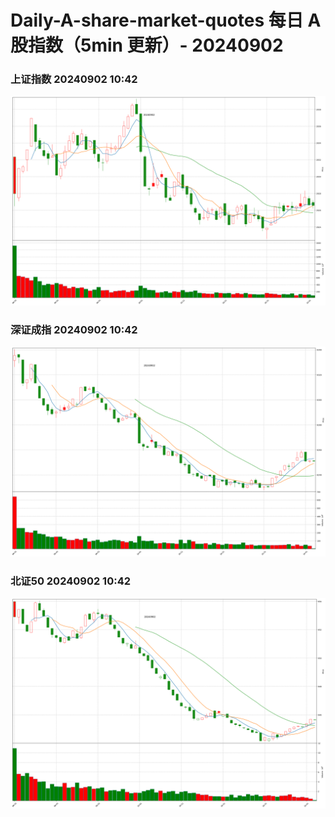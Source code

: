 
# Daily-A-share-market-quotes 每日 A 股指数（5min 更新）- 20240902

### 上证指数 20240902 10:42
![](./fig/2024/9/20240902-sh000001.png)

### 深证成指 20240902 10:42
![](./fig/2024/9/20240902-sz399001.png)

### 北证50 20240902 10:42
![](./fig/2024/9/20240902-bj899050.png)
